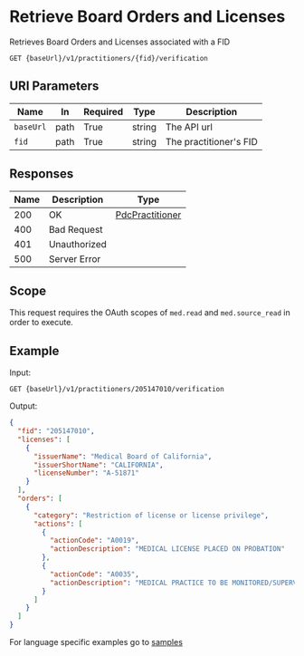 # Retrieve Board Orders and Licenses

Retrieves Board Orders and Licenses associated with a FID
 
```HTTP 
GET {baseUrl}/v1/practitioners/{fid}/verification
```

## URI Parameters

| Name | In | Required | Type | Description |
| ---- | -- | -------- | ---- | ----------- |
| `baseUrl` | path | True | string| The API url |
| `fid` | path | True | string | The practitioner's FID |

## Responses

| Name | Description     | Type  |
| ---- | --------------- | ----- |
| 200  | OK              | [PdcPractitioner](../types/pdcPractitioner.md)  |
| 400  | Bad Request     |  |
| 401  | Unauthorized    |  |
| 500  | Server Error    |  |

## Scope

This request requires the OAuth scopes of `med.read` and `med.source_read` in order to execute.

## Example

Input:

```HTTP
GET {baseUrl}/v1/practitioners/205147010/verification
```

Output:
 
```json
{ 
  "fid": "205147010", 
  "licenses": [ 
    { 
      "issuerName": "Medical Board of California", 
      "issuerShortName": "CALIFORNIA", 
      "licenseNumber": "A-51871" 
    } 
  ], 
  "orders": [ 
    { 
      "category": "Restriction of license or license privilege", 
      "actions": [ 
        { 
          "actionCode": "A0019", 
          "actionDescription": "MEDICAL LICENSE PLACED ON PROBATION" 
        }, 
        { 
          "actionCode": "A0035", 
          "actionDescription": "MEDICAL PRACTICE TO BE MONITORED/SUPERVISED" 
        } 
      ] 
    }
  ] 
} 
```

For language specific examples go to [samples](/Samples/)


